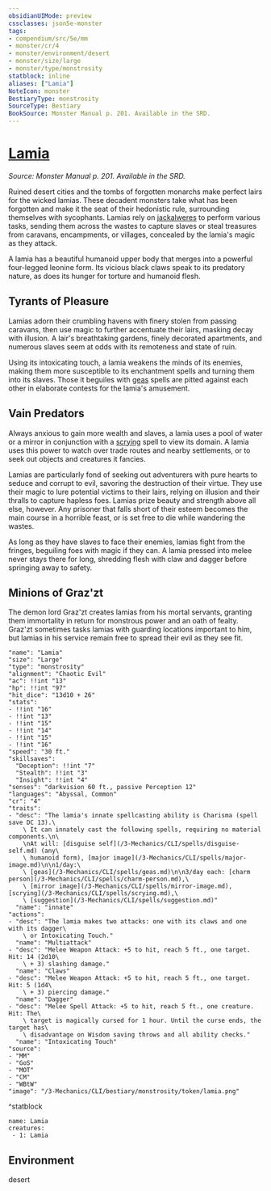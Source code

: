```yaml
---
obsidianUIMode: preview
cssclasses: json5e-monster
tags:
- compendium/src/5e/mm
- monster/cr/4
- monster/environment/desert
- monster/size/large
- monster/type/monstrosity
statblock: inline
aliases: ["Lamia"]
NoteIcon: monster
BestiaryType: monstrosity
SourceType: Bestiary
BookSource: Monster Manual p. 201. Available in the SRD.
---
```

# [Lamia](3-Mechanics\CLI\bestiary\monstrosity/lamia.md)
*Source: Monster Manual p. 201. Available in the SRD.*  

Ruined desert cities and the tombs of forgotten monarchs make perfect lairs for the wicked lamias. These decadent monsters take what has been forgotten and make it the seat of their hedonistic rule, surrounding themselves with sycophants. Lamias rely on [jackalweres](/3-Mechanics/CLI/bestiary/humanoid/jackalwere.md) to perform various tasks, sending them across the wastes to capture slaves or steal treasures from caravans, encampments, or villages, concealed by the lamia's magic as they attack.

A lamia has a beautiful humanoid upper body that merges into a powerful four-legged leonine form. Its vicious black claws speak to its predatory nature, as does its hunger for torture and humanoid flesh.

## Tyrants of Pleasure

Lamias adorn their crumbling havens with finery stolen from passing caravans, then use magic to further accentuate their lairs, masking decay with illusion. A lair's breathtaking gardens, finely decorated apartments, and numerous slaves seem at odds with its remoteness and state of ruin.

Using its intoxicating touch, a lamia weakens the minds of its enemies, making them more susceptible to its enchantment spells and turning them into its slaves. Those it beguiles with [geas](/3-Mechanics/CLI/spells/geas.md) spells are pitted against each other in elaborate contests for the lamia's amusement.

## Vain Predators

Always anxious to gain more wealth and slaves, a lamia uses a pool of water or a mirror in conjunction with a [scrying](/3-Mechanics/CLI/spells/scrying.md) spell to view its domain. A lamia uses this power to watch over trade routes and nearby settlements, or to seek out objects and creatures it fancies.

Lamias are particularly fond of seeking out adventurers with pure hearts to seduce and corrupt to evil, savoring the destruction of their virtue. They use their magic to lure potential victims to their lairs, relying on illusion and their thralls to capture hapless foes. Lamias prize beauty and strength above all else, however. Any prisoner that falls short of their esteem becomes the main course in a horrible feast, or is set free to die while wandering the wastes.

As long as they have slaves to face their enemies, lamias fight from the fringes, beguiling foes with magic if they can. A lamia pressed into melee never stays there for long, shredding flesh with claw and dagger before springing away to safety.

## Minions of Graz'zt

The demon lord Graz'zt creates lamias from his mortal servants, granting them immortality in return for monstrous power and an oath of fealty. Graz'zt sometimes tasks lamias with guarding locations important to him, but lamias in his service remain free to spread their evil as they see fit.

```statblock
"name": "Lamia"
"size": "Large"
"type": "monstrosity"
"alignment": "Chaotic Evil"
"ac": !!int "13"
"hp": !!int "97"
"hit_dice": "13d10 + 26"
"stats":
- !!int "16"
- !!int "13"
- !!int "15"
- !!int "14"
- !!int "15"
- !!int "16"
"speed": "30 ft."
"skillsaves":
  "Deception": !!int "7"
  "Stealth": !!int "3"
  "Insight": !!int "4"
"senses": "darkvision 60 ft., passive Perception 12"
"languages": "Abyssal, Common"
"cr": "4"
"traits":
- "desc": "The lamia's innate spellcasting ability is Charisma (spell save DC 13).\
    \ It can innately cast the following spells, requiring no material components.\n\
    \nAt will: [disguise self](/3-Mechanics/CLI/spells/disguise-self.md) (any\
    \ humanoid form), [major image](/3-Mechanics/CLI/spells/major-image.md)\n\n1/day:\
    \ [geas](/3-Mechanics/CLI/spells/geas.md)\n\n3/day each: [charm person](/3-Mechanics/CLI/spells/charm-person.md),\
    \ [mirror image](/3-Mechanics/CLI/spells/mirror-image.md), [scrying](/3-Mechanics/CLI/spells/scrying.md),\
    \ [suggestion](/3-Mechanics/CLI/spells/suggestion.md)"
  "name": "innate"
"actions":
- "desc": "The lamia makes two attacks: one with its claws and one with its dagger\
    \ or Intoxicating Touch."
  "name": "Multiattack"
- "desc": "Melee Weapon Attack: +5 to hit, reach 5 ft., one target. Hit: 14 (2d10\
    \ + 3) slashing damage."
  "name": "Claws"
- "desc": "Melee Weapon Attack: +5 to hit, reach 5 ft., one target. Hit: 5 (1d4\
    \ + 3) piercing damage."
  "name": "Dagger"
- "desc": "Melee Spell Attack: +5 to hit, reach 5 ft., one creature. Hit: The\
    \ target is magically cursed for 1 hour. Until the curse ends, the target has\
    \ disadvantage on Wisdom saving throws and all ability checks."
  "name": "Intoxicating Touch"
"source":
- "MM"
- "GoS"
- "MOT"
- "CM"
- "WBtW"
"image": "/3-Mechanics/CLI/bestiary/monstrosity/token/lamia.png"
```
^statblock

```encounter-table
name: Lamia
creatures:
 - 1: Lamia
```

## Environment

desert